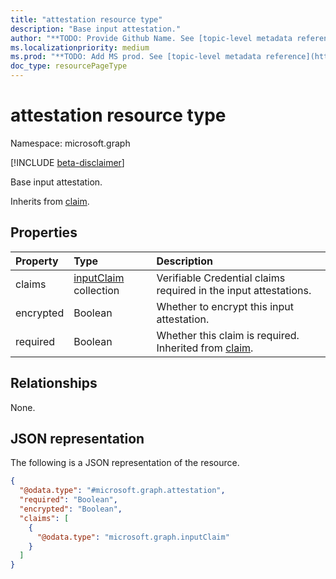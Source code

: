 ```yaml
---
title: "attestation resource type"
description: "Base input attestation."
author: "**TODO: Provide Github Name. See [topic-level metadata reference](https://msgo.azurewebsites.net/add/document/guidelines/metadata.html#topic-level-metadata)**"
ms.localizationpriority: medium
ms.prod: "**TODO: Add MS prod. See [topic-level metadata reference](https://msgo.azurewebsites.net/add/document/guidelines/metadata.html#topic-level-metadata)**"
doc_type: resourcePageType
---
```


# attestation resource type

Namespace: microsoft.graph

[!INCLUDE [beta-disclaimer](../../includes/beta-disclaimer.md)]

Base input attestation.


Inherits from [claim](../resources/claim.md).

## Properties
|Property|Type|Description|
|:---|:---|:---|
|claims|[inputClaim](../resources/inputclaim.md) collection|Verifiable Credential claims required in the input attestations.|
|encrypted|Boolean|Whether to encrypt this input attestation.|
|required|Boolean|Whether this claim is required. Inherited from [claim](../resources/claim.md).|

## Relationships
None.

## JSON representation
The following is a JSON representation of the resource.
<!-- {
  "blockType": "resource",
  "@odata.type": "microsoft.graph.attestation"
}
-->
``` json
{
  "@odata.type": "#microsoft.graph.attestation",
  "required": "Boolean",
  "encrypted": "Boolean",
  "claims": [
    {
      "@odata.type": "microsoft.graph.inputClaim"
    }
  ]
}
```

